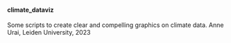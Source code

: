 ####  climate_dataviz

Some scripts to create clear and compelling graphics on climate data.
Anne Urai, Leiden University, 2023
